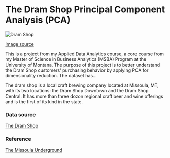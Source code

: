 # The Dram Shop Principal Component Analysis (PCA)
![Dram Shop](https://github.com/Xin-Bu/Dimensionality_reduction_dram_shop/assets/69817896/7c301277-bfb9-4f36-8069-f83e494106ff)

[Image source](https://dramshopmt.square.site/)

This is a project from my Applied Data Analytics course, a core course from my Master of Science in Business Analytics (MSBA) Program at the University of Montana. The purpose of this project is to better understand the Dram Shop customers' purchasing behavior by applying PCA for dimensionality reduction. The dataset has... 

The dram shop is a local craft brewing company located at Missoula, MT, with its two locations: the Dram Shop Downtown and the Dram Shop Central. It has more than three dozon regional craft beer and wine offerings and is the first of its kind in the state. 

### Data source
[The Dram Shop](https://www.dramshopmt.com/)

### Reference
[The Missoula Underground](https://missoulaunderground.com/guide/the-dram-shop/) 
